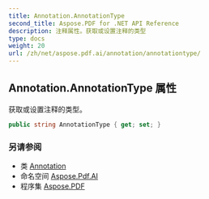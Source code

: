 ```yaml
---
title: Annotation.AnnotationType
second_title: Aspose.PDF for .NET API Reference
description: 注释属性。获取或设置注释的类型
type: docs
weight: 20
url: /zh/net/aspose.pdf.ai/annotation/annotationtype/
---
```

## Annotation.AnnotationType 属性

获取或设置注释的类型。

```csharp
public string AnnotationType { get; set; }
```

### 另请参阅

* 类 [Annotation](../)
* 命名空间 [Aspose.Pdf.AI](../../../aspose.pdf.ai/)
* 程序集 [Aspose.PDF](../../../)